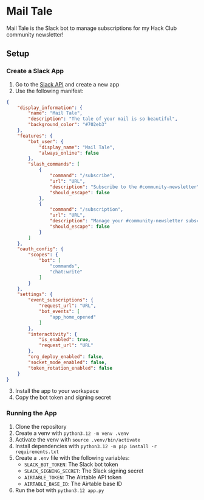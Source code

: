 # Mail Tale

Mail Tale is the Slack bot to manage subscriptions for my Hack Club community newsletter!

## Setup

### Create a Slack App

1. Go to the [Slack API](https://api.slack.com/apps) and create a new app
2. Use the following manifest:
```json
{
    "display_information": {
        "name": "Mail Tale",
        "description": "The tale of your mail is so beautiful",
        "background_color": "#702eb3"
    },
    "features": {
        "bot_user": {
            "display_name": "Mail Tale",
            "always_online": false
        },
        "slash_commands": [
            {
                "command": "/subscribe",
                "url": "URL",
                "description": "Subscribe to the #community-newsletter",
                "should_escape": false
            },
            {
                "command": "/subscription",
                "url": "URL",
                "description": "Manage your #community-newsletter subscription",
                "should_escape": false
            }
        ]
    },
    "oauth_config": {
        "scopes": {
            "bot": [
                "commands",
                "chat:write"
            ]
        }
    },
    "settings": {
        "event_subscriptions": {
            "request_url": "URL",
            "bot_events": [
                "app_home_opened"
            ]
        },
        "interactivity": {
            "is_enabled": true,
            "request_url": "URL"
        },
        "org_deploy_enabled": false,
        "socket_mode_enabled": false,
        "token_rotation_enabled": false
    }
}
```
3. Install the app to your workspace
4. Copy the bot token and signing secret

### Running the App

1. Clone the repository
2. Create a venv with `python3.12 -m venv .venv`
3. Activate the venv with `source .venv/bin/activate`
4. Install dependencies with `python3.12 -m pip install -r requirements.txt`
5. Create a `.env` file with the following variables:
   - `SLACK_BOT_TOKEN`: The Slack bot token
   - `SLACK_SIGNING_SECRET`: The Slack signing secret
   - `AIRTABLE_TOKEN`: The Airtable API token
   - `AIRTABLE_BASE_ID`: The Airtable base ID
6. Run the bot with `python3.12 app.py`
